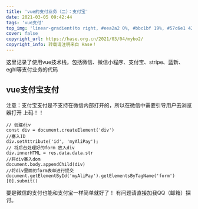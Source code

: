 ```yaml
---
title: 'vue的支付业务（二）：支付宝'
date: 2021-03-05 09:42:44
tags: 'vue支付'
top_img: 'linear-gradient(to right, #eea2a2 0%, #bbc1bf 19%, #57c6e1 42%, #b49fda 79%, #7ac5d8 100%)'
cover: false
copyright_url: https://hase.org.cn/2021/03/04/mybo2/
copyright_info: 转载请注明来自 Hase！
---
```


这里记录了使用vue技术栈，包括微信、微信小程序、支付宝、stripe、蓝新、eghl等支付业务的代码

## vue支付宝支付

注意：支付宝支付是不支持在微信内部打开的，所以在微信中需要引导用户去浏览器打开
上码！！
```
// 创建div
const div = document.createElement('div')
//塞入ID
div.setAttribute('id', 'myAliPay'); 
// 将后台处理好的form 放入div
div.innerHTML = res.data.data.str 
//将div塞入dom
document.body.appendChild(div)
//将div里面的form表单进行提交
document.getElementById('myAliPay').getElementsByTagName('form')[0].submit()
```
要是微信的支付也能和支付宝一样简单就好了！
有问题请直接加我QQ（邮箱）探讨。
